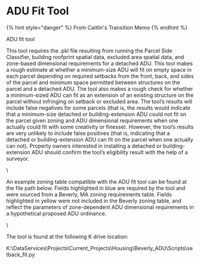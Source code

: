# ADU Fit Tool

{% hint style="danger" %}
From Caitlin's Transition Memo
{% endhint %}

ADU fit tool

This tool requires the .pkl file resulting from running the Parcel Side Classifier, building roofprint spatial data, excluded area spatial data, and zone-based dimensional requirements for a detached ADU. This tool makes a rough estimate at whether a minimum-size ADU will fit on empty space in each parcel depending on required setbacks from the front, back, and sides of the parcel and minimum space permitted between structures on the parcel and a detached ADU. The tool also makes a rough check for whether a minimum-sized ADU can fit as an extension of an existing structure on the parcel without infringing on setback or excluded area. The tool’s results will include false negatives for some parcels (that is, the results would indicate that a minimum-size detached or building-extension ADU could not fit on the parcel given zoning and ADU dimensional requirements when one actually could fit with some creativity or finesse). However, the tool’s results are very unlikely to include false positives (that is, indicating that a detached or building-extension ADU can fit on the parcel when one actually can not). Property owners interested in installing a detached or building-extension ADU should confirm the tool’s eligibility result with the help of a surveyor.&#x20;

\


An example zoning table compatible with the ADU fit tool can be found at the file path below. Fields highlighted in blue are required by the tool and were sourced from a Beverly, MA zoning requirements table. Fields highlighted in yellow were not included in the Beverly zoning table, and reflect the parameters of zone-dependent ADU dimensional requirements in a hypothetical proposed ADU ordinance.&#x20;

\


The tool is found at the following K drive location:

K:\DataServices\Projects\Current\_Projects\Housing\Beverly\_ADU\Scripts\setback\_fit.py

